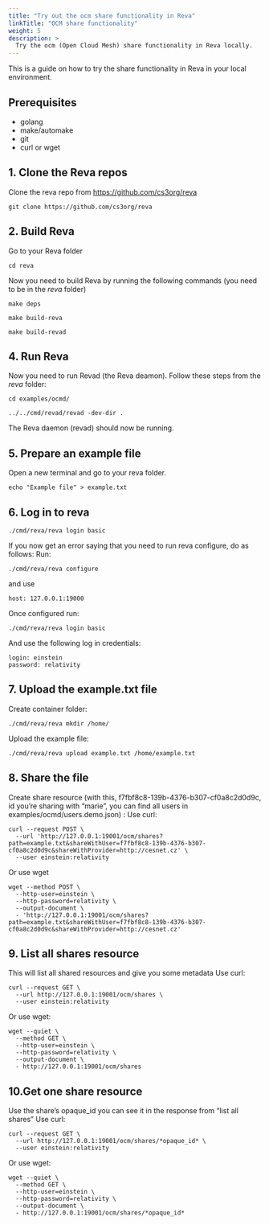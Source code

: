 ```yaml
---
title: "Try out the ocm share functionality in Reva"
linkTitle: "OCM share functionality"
weight: 5
description: >
  Try the ocm (Open Cloud Mesh) share functionality in Reva locally.
---
```


This is a guide on how to try the share functionality in Reva in your local environment.

## Prerequisites
* golang
* make/automake
* git
* curl or wget

## 1. Clone the Reva repos
Clone the reva repo from https://github.com/cs3org/reva 

```
git clone https://github.com/cs3org/reva
```

## 2. Build Reva
Go to your Reva folder 

```
cd reva
```

Now you need to build Reva by running the following commands (you need to be in the *reva* folder)

```
make deps
```

```
make build-reva
```

```
make build-revad
```

## 4. Run Reva
Now you need to run Revad (the Reva deamon). Follow these steps
from the *reva* folder:

```
cd examples/ocmd/
``` 

```
../../cmd/revad/revad -dev-dir .
``` 

The Reva daemon (revad) should now be running.

## 5. Prepare an example file
Open a new terminal and go to your reva folder.

```
echo "Example file" > example.txt
```

## 6. Log in to reva
```
./cmd/reva/reva login basic
```

If you now get an error saying that you need to run reva configure, do as follows:
Run:

```
./cmd/reva/reva configure
```

and use 

```
host: 127.0.0.1:19000
```

Once configured run:

```
./cmd/reva/reva login basic
```

And use the following log in credentials:

```
login: einstein
password: relativity
```

## 7. Upload the example.txt file
Create container folder:

```
./cmd/reva/reva mkdir /home/
```

Upload the example file:

```
./cmd/reva/reva upload example.txt /home/example.txt
```

## 8. Share the file
Create share resource (with this, f7fbf8c8-139b-4376-b307-cf0a8c2d0d9c, id you’re sharing with “marie”, you can find all users in examples/ocmd/users.demo.json) :
Use curl:

```
curl --request POST \
  --url 'http://127.0.0.1:19001/ocm/shares?path=example.txt&shareWithUser=f7fbf8c8-139b-4376-b307-cf0a8c2d0d9c&shareWithProvider=http://cesnet.cz' \
  --user einstein:relativity
```

Or use wget

```
wget --method POST \
  --http-user=einstein \
  --http-password=relativity \
  --output-document \
  - 'http://127.0.0.1:19001/ocm/shares?path=example.txt&shareWithUser=f7fbf8c8-139b-4376-b307-cf0a8c2d0d9c&shareWithProvider=http://cesnet.cz'
```

## 9. List all shares resource
This will list all shared resources and give you some metadata
Use curl:

```
curl --request GET \
  --url http://127.0.0.1:19001/ocm/shares \
  --user einstein:relativity
```  

Or use wget:

```
wget --quiet \
  --method GET \
  --http-user=einstein \
  --http-password=relativity \
  --output-document \
  - http://127.0.0.1:19001/ocm/shares
```

## 10.Get one share resource
Use the share’s opaque_id you can see it in the response from “list all shares”
Use curl:

```
curl --request GET \
  --url http://127.0.0.1:19001/ocm/shares/*opaque_id* \
  --user einstein:relativity
```

Or use wget:

```
wget --quiet \
  --method GET \
  --http-user=einstein \
  --http-password=relativity \
  --output-document \
  - http://127.0.0.1:19001/ocm/shares/*opaque_id*
```
